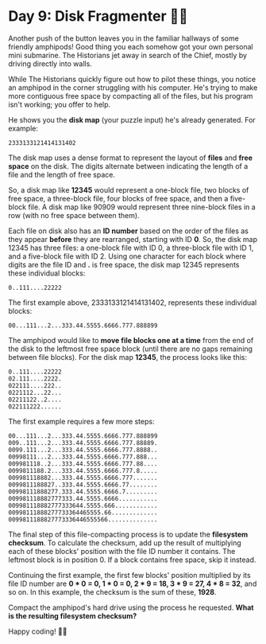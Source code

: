 # Day 9: Disk Fragmenter 🎄🦀

Another push of the button leaves you in the familiar hallways of some friendly amphipods! Good thing you each somehow 
got your own personal mini submarine. The Historians jet away in search of the Chief, mostly by driving directly into 
walls.

While The Historians quickly figure out how to pilot these things, you notice an amphipod in the corner struggling 
with his computer. He's trying to make more contiguous free space by compacting all of the files, but his program 
isn't working; you offer to help.

He shows you the **disk map** (your puzzle input) he's already generated. For example:

```
2333133121414131402
```

The disk map uses a dense format to represent the layout of **files** and **free space** on the disk. The digits 
alternate between indicating the length of a file and the length of free space.

So, a disk map like **12345** would represent a one-block file, two blocks of free space, a three-block file, four blocks 
of free space, and then a five-block file. A disk map like 90909 would represent three nine-block files in a row 
(with no free space between them).

Each file on disk also has an **ID number** based on the order of the files as they appear **before** they are rearranged, 
starting with ID **0**. So, the disk map 12345 has three files: a one-block file with ID 0, a three-block file with ID 1, 
and a five-block file with ID 2. Using one character for each block where digits are the file ID and **.** is free space, 
the disk map 12345 represents these individual blocks:

```
0..111....22222
```

The first example above, 2333133121414131402, represents these individual blocks:

```
00...111...2...333.44.5555.6666.777.888899
```

The amphipod would like to **move file blocks one at a time** from the end of the disk to the leftmost free space block 
(until there are no gaps remaining between file blocks). For the disk map **12345**, the process looks like this:

```
0..111....22222
02.111....2222.
022111....222..
0221112...22...
02211122..2....
022111222......
```

The first example requires a few more steps:

```
00...111...2...333.44.5555.6666.777.888899
009..111...2...333.44.5555.6666.777.88889.
0099.111...2...333.44.5555.6666.777.8888..
00998111...2...333.44.5555.6666.777.888...
009981118..2...333.44.5555.6666.777.88....
0099811188.2...333.44.5555.6666.777.8.....
009981118882...333.44.5555.6666.777.......
0099811188827..333.44.5555.6666.77........
00998111888277.333.44.5555.6666.7.........
009981118882777333.44.5555.6666...........
009981118882777333644.5555.666............
00998111888277733364465555.66.............
0099811188827773336446555566..............
```

The final step of this file-compacting process is to update the **filesystem checksum**. To calculate the checksum, add 
up the result of multiplying each of these blocks' position with the file ID number it contains. The leftmost block 
is in position 0. If a block contains free space, skip it instead.

Continuing the first example, the first few blocks' position multiplied by its file ID number are **0 * 0 = 0, 1 * 0 = 0, 
2 * 9 = 18, 3 * 9 = 27, 4 * 8 = 32**, and so on. In this example, the checksum is the sum of these, **1928**.

Compact the amphipod's hard drive using the process he requested. **What is the resulting filesystem checksum?**


Happy coding! 🎄🦀
